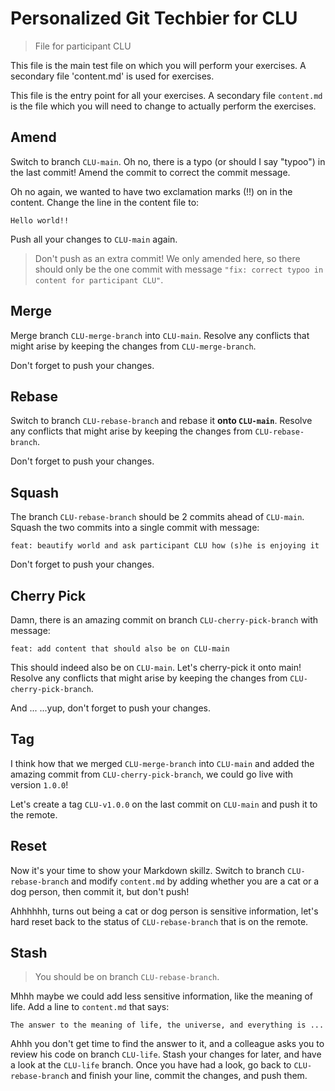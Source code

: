 # Personalized Git Techbier for CLU

> File for participant CLU

This file is the main test file on which you will perform your exercises. A
secondary file 'content.md' is used for  exercises.

This file is the entry point for all your exercises. A secondary file
`content.md` is the file which you will need to change to actually perform the
exercises.

## Amend

Switch to branch `CLU-main`. Oh no, there is a typo (or should I say "typoo") in
the last commit! Amend the commit to correct the commit message.

Oh no again, we wanted to have two exclamation marks (!!) on in the content.
Change the line in the content file to:

```
Hello world!!
```

Push all your changes to `CLU-main` again.

> Don't push as an extra commit! We only amended here, so there should only be
> the one commit with message
> `"fix: correct typoo in content for participant CLU"`.

## Merge

Merge branch `CLU-merge-branch` into `CLU-main`. Resolve any conflicts that might arise
by keeping the changes from `CLU-merge-branch`.

Don't forget to push your changes.

## Rebase

Switch to branch `CLU-rebase-branch` and rebase it **onto `CLU-main`**. Resolve any
conflicts that might arise by keeping the changes from `CLU-rebase-branch`.

Don't forget to push your changes.

## Squash

The branch `CLU-rebase-branch` should be 2 commits ahead of `CLU-main`. Squash the two
commits into a single commit with message:

```
feat: beautify world and ask participant CLU how (s)he is enjoying it
```

Don't forget to push your changes.

## Cherry Pick

Damn, there is an amazing commit on branch `CLU-cherry-pick-branch` with message:

```
feat: add content that should also be on CLU-main
```

This should indeed also be on `CLU-main`. Let's cherry-pick it onto main! Resolve
any conflicts that might arise by keeping the changes from `CLU-cherry-pick-branch`.

And ...
...yup, don't forget to push your changes.

## Tag

I think how that we merged `CLU-merge-branch` into `CLU-main` and added the amazing
commit from `CLU-cherry-pick-branch`, we could go live with version `1.0.0`!

Let's create a tag `CLU-v1.0.0` on the last commit on `CLU-main` and push it to the
remote.

## Reset

Now it's your time to show your Markdown skillz. Switch to branch `CLU-rebase-branch`
and modify `content.md` by adding whether you are a cat or a dog person, then
commit it, but don't push!

Ahhhhhh, turns out being a cat or dog person is sensitive information, let's
hard reset back to the status of `CLU-rebase-branch` that is on the remote.

## Stash

> You should be on branch `CLU-rebase-branch`.

Mhhh maybe we could add less sensitive information, like the meaning of life.
Add a line to `content.md` that says:

```
The answer to the meaning of life, the universe, and everything is ...
```

Ahhh you don't get time to find the answer to it, and a colleague asks you to
review his code on branch `CLU-life`. Stash your changes for later, and have a
look at the `CLU-life` branch. Once you have had a look, go back to
`CLU-rebase-branch` and finish your line, commit the changes, and push them.
